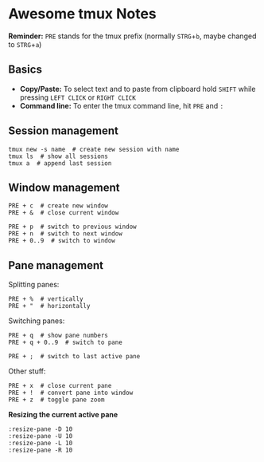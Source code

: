 # Awesome tmux Notes

**Reminder:** `PRE` stands for the tmux prefix (normally `STRG`+`b`, maybe changed to `STRG`+`a`)

## Basics

- **Copy/Paste:** To select text and to paste from clipboard hold `SHIFT` while pressing `LEFT CLICK` or `RIGHT CLICK`
- **Command line:** To enter the tmux command line, hit `PRE` and `:`


## Session management

```
tmux new -s name  # create new session with name
tmux ls  # show all sessions
tmux a  # append last session
```

## Window management

```
PRE + c  # create new window
PRE + &  # close current window

PRE + p  # switch to previous window
PRE + n  # switch to next window
PRE + 0..9  # switch to window
```

## Pane management

Splitting panes:

```
PRE + %  # vertically
PRE + "  # horizontally
```

Switching panes:

```
PRE + q  # show pane numbers
PRE + q + 0..9  # switch to pane

PRE + ;  # switch to last active pane
```

Other stuff:

```
PRE + x  # close current pane
PRE + !  # convert pane into window
PRE + z  # toggle pane zoom
```

**Resizing the current active pane**

```
:resize-pane -D 10 
:resize-pane -U 10 
:resize-pane -L 10
:resize-pane -R 10
```

